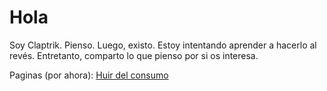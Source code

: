 # Hola 

Soy Claptrik. Pienso. Luego, existo. Estoy intentando aprender a hacerlo al revés. Entretanto, comparto lo que pienso por si os interesa.

Paginas (por ahora):
[Huir del consumo](./202401301948_HuirDelConsumo.md)
